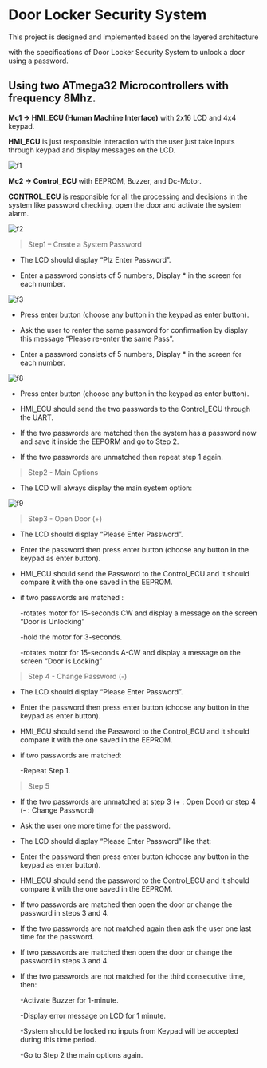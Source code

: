 # Door Locker Security System
This project is designed and implemented based on the layered architecture

with the specifications of Door Locker Security System  to unlock a door using a password.

## Using two ATmega32 Microcontrollers with frequency 8Mhz.

**Mc1 → HMI_ECU (Human Machine Interface)** with 2x16 LCD and 4x4 keypad.

**HMI_ECU** is just responsible interaction with the user just take inputs through keypad and display messages on the LCD.

![f1](https://github.com/Marcoyacoub01/Door_Locker_Security_System/assets/118049131/3d5065d6-adcb-4bc1-8ed1-f35e3e9efaf5)

**Mc2 → Control_ECU** with EEPROM, Buzzer, and Dc-Motor.

**CONTROL_ECU** is responsible for all the processing and decisions in the system like password checking, open the door and activate the system alarm.

![f2](https://github.com/Marcoyacoub01/Door_Locker_Security_System/assets/118049131/bb462e13-fa27-4e16-b759-eda887c2100d)

>Step1 – Create a System Password

+ The LCD should display “Plz Enter Password”.

+ Enter a password consists of 5 numbers, Display * in the screen for each number.

![f3](https://github.com/Marcoyacoub01/Door_Locker_Security_System/assets/118049131/e89a0e3d-602a-4a95-9b6c-e421b46600a0)

+ Press enter button (choose any button in the keypad as enter button).

+ Ask the user to renter the same password for confirmation by display this message “Please re-enter the same Pass”.

+ Enter a password consists of 5 numbers, Display * in the screen for each number.

![f8](https://github.com/Marcoyacoub01/Door_Locker_Security_System/assets/118049131/160f16b0-6190-4587-a9a3-8273c508806c)

+ Press enter button (choose any button in the keypad as enter button).

+ HMI_ECU should send the two passwords to the Control_ECU through the UART.

+ If the two passwords are matched then the system has a password now and save it inside the EEPORM and go to Step 2.

+ If the two passwords are unmatched then repeat step 1 again.

> Step2 - Main Options

+ The LCD will always display the main system option:

![f9](https://github.com/Marcoyacoub01/Door_Locker_Security_System/assets/118049131/ddfc38cc-5481-4a4b-87e5-a710b472af65)


> Step3 - Open Door (+)

+ The LCD should display “Please Enter Password”.

+ Enter the password then press enter button (choose any button in the keypad as enter button).

+ HMI_ECU should send the Password to the Control_ECU and it should compare it with the one saved in the EEPROM.

+ if two passwords are matched :

   -rotates motor for 15-seconds CW and display a message on the screen “Door is Unlocking”
   
   -hold the motor for 3-seconds.
   
   -rotates motor for 15-seconds A-CW and display a message on the screen “Door is Locking”

> Step 4 - Change Password (-)

+ The LCD should display “Please Enter Password”.

+ Enter the password then press enter button (choose any button in the keypad as enter button).

+ HMI_ECU should send the Password to the Control_ECU and it should compare it with the one saved in the EEPROM.

+ if two passwords are matched:

  -Repeat Step 1.


> Step 5

+ If the two passwords are unmatched at step 3 (+ : Open Door) or step 4 (- : Change Password)

+ Ask the user one more time for the password.

+ The LCD should display “Please Enter Password” like that:

+ Enter the password then press enter button (choose any button in the keypad as enter button).

+ HMI_ECU should send the password to the Control_ECU and it should compare it with the one saved in the EEPROM.

+ If two passwords are matched then open the door or change the password in steps 3 and 4.

+ If the two passwords are not matched again then ask the user one last time for the password.

+ If two passwords are matched then open the door or change the password in steps 3 and 4.

+ If the two passwords are not matched for the third consecutive time, then:

  -Activate Buzzer for 1-minute.
  
  -Display error message on LCD for 1 minute.
  
  -System should be locked no inputs from Keypad will be accepted during this time period.
  
  -Go to Step 2 the main options again.
  


